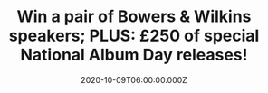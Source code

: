 ---
campaign-uuid: "c-67cf6bbd-36fb-48b8-b933-233f31113533"
type: "Competition"
category: "Gifts"
date: "2020-10-09T06:00:00.000Z"
end-date: "2020-11-10T23:59:00.000Z"
disable-form: false
is_promoted: false
has_entry_page: true
title: "Win a pair of Bowers & Wilkins speakers; PLUS: £250 of special National Album\
  \ Day releases!"
competition-description: "<p>We’ve teamed up with National Album Day and their Official\
  \ Audio Partner Bowers & Wilkins to offer you this incredible prize: an amazing\
  \ pair of Bowers & Wilkins speakers plus £250 of special National Album Day releases.</p>\n\
  <p>Want to know more? Click below for a chance to win.</p>\n"
hero-header: "Win a pair of Bowers & Wilkins speakers; PLUS: £250 of special National\
  \ Album Day releases!"
terms-confirmation: "N/A"
banner-img: "https://assets.expresslyapp.com/asset-f166d3c9-da98-462b-ba23-a4bb27ac8f61.jpg"
logo-left-href: "aaa.nme.com"
logo-left-image: "https://assets.expresslyapp.com/asset-cb890b44-4d58-40ec-b54c-07b411dd6753.jpg"
logo-left-title: "NME AAA"
bg-image-hero: "https://assets.expresslyapp.com/asset-751b931d-af1c-45b5-bf93-e589a0f13ba0.jpg"
bg-image-first: "https://assets.expresslyapp.com/asset-b9d3b960-f878-442d-b9a2-86f058d9fce5.jpg"
section1-content: "<p>National Album Day celebrates our love of the album and this\
  \ year pays tribute to the 80s. Take part via @AlbumDayUK and our #MyAlbumEscape\
  \ campaign. Simply post a pic of you with the album you turn to when you need an\
  \ escape and your spirits lifted!</p>\n<p>Bowers & Wilkins 606 S2 Anniversary Edition\
  \ speakers are engineered to deliver a higher quality sound, so you can experience\
  \ the National Album Day limited edition 10 x vinyl re-releases as the artists intended.\
  \ Albums in the prize package:</p>\n<ul>\n<li>Alphaville – Forever Young</li>\n\
  <li>Dexys Midnight Runners - Searching For The Young Soul Rebels</li>\n<li>ZZ Top\
  \ – Eliminator</li>\n<li>Ice-T – Rhyme Pays</li>\n<li>Rod Stewart – Greatest Hits\
  \ Vol 1</li>\n<li>Roxette – Look Sharp</li>\n<li>Tears For Fears – The Seeds Of\
  \ Love</li>\n<li>Blues Brothers – 40th Edition Soundtrack (limited edition NAD release)</li>\n\
  <li>Dire Straits – Complete collection LP box set</li>\n<li>Stranger Things – Soundtrack</p></li>\n\
  </ul>\n<p>Click below for a chance to win.</p>\n"
entry-title: "Win a pair of Bowers & Wilkins speakers; PLUS: £250 of special National\
  \ Album Day releases!"
entry-content: "<p>Enter the draw to win a pair of Bowers &amp; Wilkins speakers;\
  \ PLUS: £250 of special National Album Day releases by completing the form below\
  \ before 23:59 on the 10th of November 2020.</p>\n"
has-winner: false
prize-description: "A pair of Bowers & Wilkins speakers plus £250 of special National\
  \ Album Day releases."
special-conditions: "Multiple entries are allowed up to one every day."
country-restrictions:
- "GB"
---